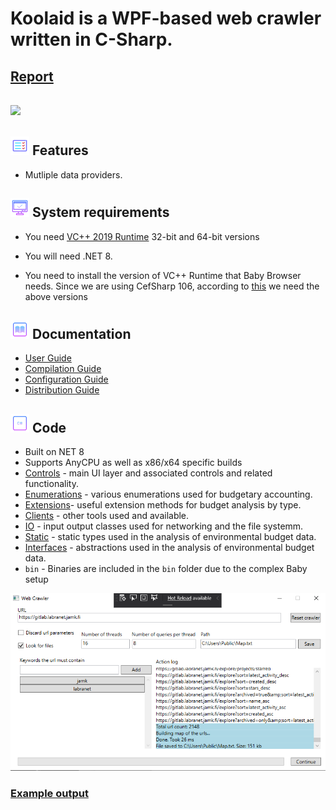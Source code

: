 ﻿

# Koolaid is a WPF-based web crawler written in C-Sharp.



## [Report](./REPORT.md)

## ﻿![](https://github.com/is-leeroy-jenkins/Koolaid/blob/main/Resources/Assets/GitHubImages/Koolaid.png)



## ![](https://github.com/is-leeroy-jenkins/Koolaid/blob/main/Resources/Assets/GitHubImages/features.png)  Features

- Mutliple data providers.



## ![](https://github.com/is-leeroy-jenkins/Koolaid/blob/main/Resources/Assets/GitHubImages/system_requirements.png)  System requirements

- You need [VC++ 2019 Runtime](https://aka.ms/vs/17/release/vc_redist.x64.exe) 32-bit and 64-bit versions

- You will need .NET 8.

- You need to install the version of VC++ Runtime that Baby Browser needs. Since we are using CefSharp 106, according to [this](https://github.com/cefsharp/CefSharp/#release-branches) we need the above versions


## ![](https://github.com/is-leeroy-jenkins/Koolaid/blob/main/Resources/Assets/GitHubImages/documentation.png) Documentation

- [User Guide](Resources/Github/Users.md)
- [Compilation Guide](Resources/Github/Compilation.md)
- [Configuration Guide](Resources/Github/Configuration.md)
- [Distribution Guide](Resources/Github/Distribution.md)


## ![](https://github.com/is-leeroy-jenkins/Koolaid/blob/main/Resources/Assets/GitHubImages/csharp.png) Code

- Built on NET 8
- Supports AnyCPU as well as x86/x64 specific builds
- [Controls](https://github.com/is-leeroy-jenkins/Koolaid/tree/main/Controls) - main UI layer and associated controls and related functionality.
- [Enumerations](https://github.com/is-leeroy-jenkins/Koolaid/tree/main/Enumerations) - various enumerations used for budgetary accounting.
- [Extensions](https://github.com/is-leeroy-jenkins/Koolaid/tree/main/Extensions)- useful extension methods for budget analysis by type.
- [Clients](https://github.com/is-leeroy-jenkins/Koolaid/tree/main/Clients) - other tools used and available.
- [IO](https://github.com/is-leeroy-jenkins/Koolaid/tree/main/IO) - input output classes used for networking and the file systemm.
- [Static](https://github.com/is-leeroy-jenkins/Koolaid/tree/main/Static) - static types used in the analysis of environmental budget data.
- [Interfaces](https://github.com/is-leeroy-jenkins/Koolaid/tree/main/Interfaces) - abstractions used in the analysis of environmental budget data.
- `bin` - Binaries are included in the `bin` folder due to the complex Baby setup 


![](./img/2.png)

### [Example output](./Map.txt)


